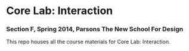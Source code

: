 # Core Lab: Interaction
### Section F, Spring 2014, Parsons The New School For Design

This repo houses all the course materials for Core Lab: Interaction.
